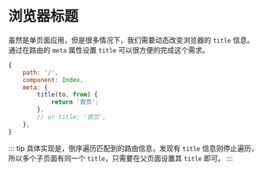# 浏览器标题

虽然是单页面应用，但是很多情况下，我们需要动态改变浏览器的 `title` 信息。通过在路由的 `meta` 属性设置 `title` 可以很方便的完成这个需求。

```javascript
{
    path: '/',
    component: Index,
    meta: {
        title(to, from) {
            return '首页';
        },
        // or title: '首页',
    },
}
```

::: tip
具体实现是，倒序遍历匹配到的路由信息，发现有 `title` 信息则停止遍历，所以多个子页面有同一个 `title`，只需要在父页面设置其 `title` 即可。
:::
